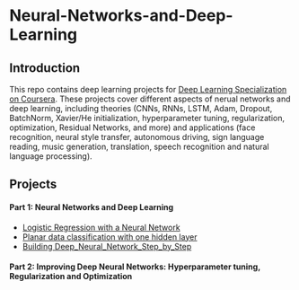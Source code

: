 # Neural-Networks-and-Deep-Learning
## Introduction
This repo contains deep learning projects for [Deep Learning Specialization on Coursera](https://www.coursera.org/specializations/deep-learning). These projects cover different aspects of nerual networks and deep learning, including theories (CNNs, RNNs, LSTM, Adam, Dropout, BatchNorm, Xavier/He initialization, hyperparameter tuning, regularization, optimization, Residual Networks, and more) and applications (face recognition, neural style transfer, autonomous driving, sign language reading, music generation, translation, speech recognition and natural language processing).
## Projects
#### Part 1: Neural Networks and Deep Learning
  * [Logistic Regression with a Neural Network](https://github.com/XIAO-HE-1/Neural-Networks-and-Deep-Learning/blob/master/Logistic_Regression_with_a_Neural_Network.ipynb)
  * [Planar data classification with one hidden layer](https://github.com/XIAO-HE-1/Neural-Networks-and-Deep-Learning/blob/master/Planar_data_classification_with_onehidden_layer_v6c.ipynb)
  * [Building Deep_Neural_Network_Step_by_Step](https://github.com/XIAO-HE-1/Neural-Networks-and-Deep-Learning/blob/master/Building_your_Deep_Neural_Network_Step_by_Step_v8a.ipynb)
#### Part 2: Improving Deep Neural Networks: Hyperparameter tuning, Regularization and Optimization
 
